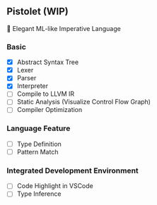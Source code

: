 ## Pistolet (WIP)

🔫 Elegant ML-like Imperative Language

### Basic

- [x] Abstract Syntax Tree
- [x] Lexer
- [x] Parser
- [x] Interpreter
- [ ] Compile to LLVM IR
- [ ] Static Analysis (Visualize Control Flow Graph)
- [ ] Compiler Optimization

### Language Feature

- [ ] Type Definition
- [ ] Pattern Match

### Integrated Development Environment

- [ ] Code Highlight in VSCode
- [ ] Type Inference
